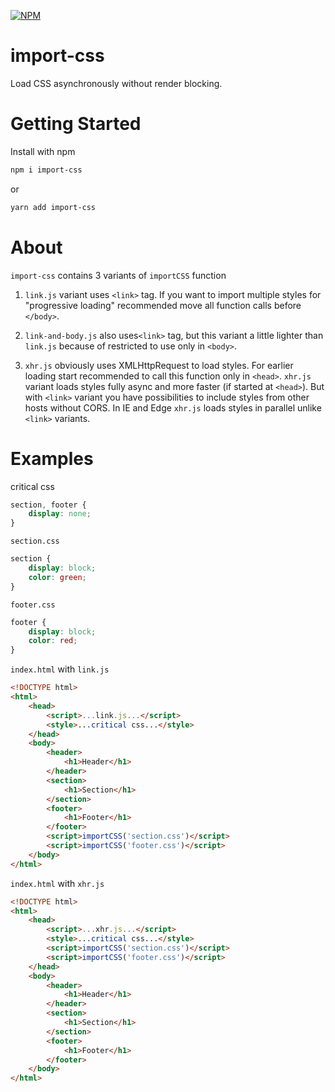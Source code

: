 [![NPM](https://nodei.co/npm/import-css.png?downloads=true&downloadRank=true&stars=true)](https://nodei.co/npm/import-css/)

# import-css

Load CSS asynchronously without render blocking.

# Getting Started

Install with npm
```bash
npm i import-css
```
or
```bash
yarn add import-css
```

# About

`import-css` contains 3 variants of `importCSS` function

1. `link.js` variant uses `<link>` tag. If you want to import multiple styles for "progressive loading" recommended move all function calls before `</body>`.

2. `link-and-body.js` also uses`<link>` tag, but this variant a little lighter than `link.js` because of restricted to use only in `<body>`.

3. `xhr.js` obviously uses XMLHttpRequest to load styles. For earlier loading start recommended to call this function only in `<head>`. `xhr.js` variant loads styles fully async and more faster (if started at `<head>`). But with `<link>` variant you have possibilities to include styles from other hosts without CORS. In IE and Edge `xhr.js` loads styles in parallel unlike `<link>` variants. 

# Examples

critical css
```css
section, footer {
	display: none;
}
```

`section.css`
```css
section {
	display: block;
	color: green;
}
```

`footer.css`
```css
footer {
	display: block;
	color: red;
}
```

`index.html` with `link.js`
```html
<!DOCTYPE html>
<html>
	<head>
		<script>...link.js...</script>
		<style>...critical css...</style>
	</head>
	<body>
		<header>
			<h1>Header</h1>
		</header>
		<section>
			<h1>Section</h1>
		</section>
		<footer>
			<h1>Footer</h1>
		</footer>
		<script>importCSS('section.css')</script>
		<script>importCSS('footer.css')</script>
	</body>
</html>
```

`index.html` with `xhr.js`
```html
<!DOCTYPE html>
<html>
	<head>
		<script>...xhr.js...</script>
		<style>...critical css...</style>
		<script>importCSS('section.css')</script>
		<script>importCSS('footer.css')</script>
	</head>
	<body>
		<header>
			<h1>Header</h1>
		</header>
		<section>
			<h1>Section</h1>
		</section>
		<footer>
			<h1>Footer</h1>
		</footer>
	</body>
</html>
```
